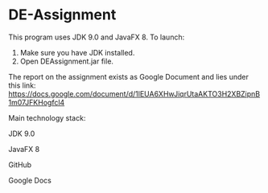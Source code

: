 # DE-Assignment

This program uses JDK 9.0 and JavaFX 8.
To launch:
1. Make sure you have JDK installed.
2. Open DEAssignment.jar file.

The report on the assignment exists as Google Document and lies under this link:
https://docs.google.com/document/d/1lEUA6XHwJiqrUtaAKTO3H2XBZipnB1m07JFKHogfcl4

Main technology stack:

JDK 9.0

JavaFX 8

GitHub

Google Docs
